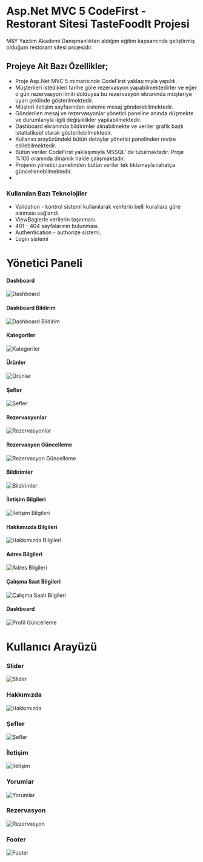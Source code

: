 # Asp.Net MVC 5 CodeFirst - Restorant Sitesi TasteFoodIt Projesi
M&Y Yazılım Akademi Danışmanlıktan aldığım eğitim kapsamında geliştirmiş olduğum restorant sitesi projesidir.
## Projeye Ait Bazı Özellikler;
* Proje Asp.Net MVC 5 mimarisinde CodeFirst yaklaşımıyla yapıldı.
* Müşterileri istedikleri tarihe göre rezervasyon yapabilmektedirler ve eğer o gün rezervasyon limiti dolduysa bu rezervasyon ekranında müşteriye uyarı şeklinde gösterilmektedir.
* Müşteri iletişim sayfasından sisteme mesaj gönderebilmektedir.
* Gönderilen mesaj ve rezervasyonlar yönetici paneline anında düşmekte ve durumlarıyla ilgili değişiklikler yapılabilmektedir.
* Dashboard ekranında bildirimler alınabilmekte ve veriler grafik bazlı istatistiksel olarak gösterilebilmektedir.
* Kullanıcı arayüzündeki bütün detaylar yönetici panelinden revize edilebilmektedir.
* Bütün veriler CodeFirst yaklaşımıyla MSSQL' de tutulmaktadır. Proje %100 oranında dinamik halde çalışmaktadır.
* Projenin yönetici panelinden bütün veriler tek tıklamayla rahatça güncellenebilmektedir.
* 
### Kullanılan Bazı Teknolojiler
* Validation - kontrol sistemi kullanılarak veirlerin belli kurallara göre alınması sağlandı.
* ViewBaglerle verilerin taşınması.
* 401 - 404 sayfalarının bulunması.
* Authentication - authorize sistemi.
* Login sistemi
# Yönetici Paneli

#### Dashboard
![Dashboard](https://github.com/batuhanyalin/TasteFoodIt/blob/master/TestFoodIt/ScreenShots/dashboard.png?raw=true)
#### Dashboard Bildirim
![Dashboard Bildirim](https://github.com/batuhanyalin/TasteFoodIt/blob/master/TestFoodIt/ScreenShots/dashboardnotif.png?raw=true)
#### Kategoriler
![Kategoriler](https://github.com/batuhanyalin/TasteFoodIt/blob/master/TestFoodIt/ScreenShots/categorylist.png?raw=true)
#### Ürünler
![Ürünler](https://github.com/batuhanyalin/TasteFoodIt/blob/master/TestFoodIt/ScreenShots/productlist.png?raw=true)
#### Şefler
![Şefler](https://github.com/batuhanyalin/TasteFoodIt/blob/master/TestFoodIt/ScreenShots/cheflist.png?raw=true)
#### Rezervasyonlar
![Rezervasyonlar](https://github.com/batuhanyalin/TasteFoodIt/blob/master/TestFoodIt/ScreenShots/reservationlist.png?raw=true)
#### Rezervasyon Güncelleme
![Rezervasyon Güncelleme](https://github.com/batuhanyalin/TasteFoodIt/blob/master/TestFoodIt/ScreenShots/reservationupdate.png?raw=true)
#### Bildirimler
![Bildirimler](https://github.com/batuhanyalin/TasteFoodIt/blob/master/TestFoodIt/ScreenShots/notificationlist.png?raw=true)
#### İletişim Bilgileri
![İletişim Bilgileri](https://github.com/batuhanyalin/TasteFoodIt/blob/master/TestFoodIt/ScreenShots/contactlist.png?raw=true)
#### Hakkımızda Bilgileri
![Hakkımızda Bilgileri](https://github.com/batuhanyalin/TasteFoodIt/blob/master/TestFoodIt/ScreenShots/aboutlist.png?raw=true)
#### Adres Bilgileri
![Adres Bilgileri](https://github.com/batuhanyalin/TasteFoodIt/blob/master/TestFoodIt/ScreenShots/addresslist.png?raw=true)
#### Çalışma Saat Bilgileri
![Çalışma Saati Bilgileri](https://github.com/batuhanyalin/TasteFoodIt/blob/master/TestFoodIt/ScreenShots/workhourlist.png?raw=true)
#### Dashboard
![Profil Güncelleme](https://github.com/batuhanyalin/TasteFoodIt/blob/master/TestFoodIt/ScreenShots/profileupdate.png?raw=true)
# Kullanıcı Arayüzü

### Slider
![Slider](https://github.com/batuhanyalin/TasteFoodIt/blob/master/TestFoodIt/ScreenShots/slider.png?raw=true)
### Hakkımızda
![Hakkımızda](https://github.com/batuhanyalin/TasteFoodIt/blob/master/TestFoodIt/ScreenShots/about.png?raw=true)
### Şefler
![Şefler](https://github.com/batuhanyalin/TasteFoodIt/blob/master/TestFoodIt/ScreenShots/chef.png?raw=true)
### İletişim
![İletişim](https://github.com/batuhanyalin/TasteFoodIt/blob/master/TestFoodIt/ScreenShots/contact.png?raw=true)
### Yorumlar
![Yorumlar](https://github.com/batuhanyalin/TasteFoodIt/blob/master/TestFoodIt/ScreenShots/testimonial.png?raw=true)
### Rezervasyon
![Rezervasyon](https://github.com/batuhanyalin/TasteFoodIt/blob/master/TestFoodIt/ScreenShots/reservation.png?raw=true)
### Footer
![Footer](https://github.com/batuhanyalin/TasteFoodIt/blob/master/TestFoodIt/ScreenShots/footer.png?raw=true)

